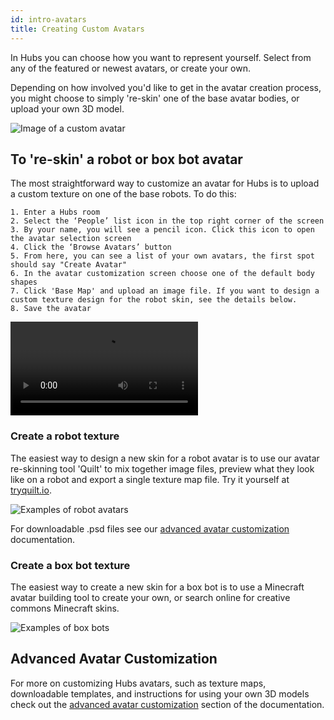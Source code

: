 ```yaml
---
id: intro-avatars
title: Creating Custom Avatars
---
```


In Hubs you can choose how you want to represent yourself. Select from any of the featured or newest avatars, or create your own. 

Depending on how involved you'd like to get in the avatar creation process, you might choose to simply 're-skin' one of the base avatar bodies, or upload your own 3D model.

![Image of a custom avatar](img/intro-avatars-image-min.png)

## To 're-skin' a robot or box bot avatar

The most straightforward way to customize an avatar for Hubs is to upload a custom texture on one of the base robots. To do this:

    1. Enter a Hubs room
    2. Select the ‘People’ list icon in the top right corner of the screen
    3. By your name, you will see a pencil icon. Click this icon to open the avatar selection screen
    4. Click the ‘Browse Avatars’ button
    5. From here, you can see a list of your own avatars, the first spot should say "Create Avatar"
    6. In the avatar customization screen choose one of the default body shapes
    7. Click 'Base Map' and upload an image file. If you want to design a custom texture design for the robot skin, see the details below. 
    8. Save the avatar

<video controls>
  <source src="img/hubs-reskin-avatar.mp4" type="video/mp4">
  <img src="img/intro-custom-avatar.png" alt="Screenshot of avatar customization screen">
  Your browser does not support HTML5 video.
</video>

### Create a robot texture

The easiest way to design a new skin for a robot avatar is to use our avatar re-skinning tool 'Quilt' to mix together image files, preview  what they look like on a robot and export a single texture map file. Try it yourself at [tryquilt.io](http://tryquilt.io/). 

![Examples of robot avatars](img/intro-hubs-tryquilt.png)

For downloadable .psd files see our [advanced avatar customization](creators-advanced-avatar-customization) documentation.

### Create a box bot texture

The easiest way to create a new skin for a box bot is to use a Minecraft avatar building tool to create your own, or search online for creative commons Minecraft skins.

![Examples of box bots](img/box-bot-examples.png)

## Advanced Avatar Customization

For more on customizing Hubs avatars, such as texture maps, downloadable templates, and instructions for using your own 3D models check out the [advanced avatar customization](creators-advanced-avatar-customization) section of the documentation.
